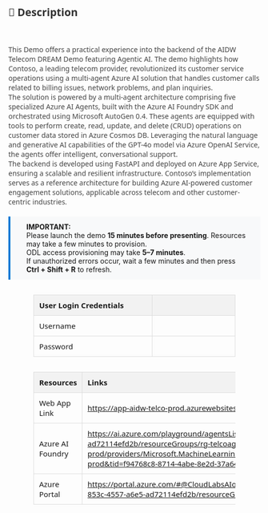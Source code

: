 <style>
  table {
    width: 80%;
    margin: 30px auto;
    border-collapse: collapse;
    font-family: 'Segoe UI', sans-serif;
    font-size: 15px;
  }

  th {
    background: #f2f2f2;
    padding: 10px;
    text-align: left;
    border: 1px solid #ddd;
  }

  td {
    width: 900px;
    height: 10px;
    padding: 10px;
    text-align: left;
    border: 1px solid #ddd;
  }

  .description {
    margin: 0 auto;
    font-family: 'Segoe UI', sans-serif;
    font-size: 14px;
    color: #444;
  }

  .highlight-box {
    background: #f8f9fa;
    padding: 12px 24px 12px 32px; /* Top, Right, Bottom, Left */
    border-left: 4px solid #0078d4;
    margin: 20px auto;
    font-size: 14px;
    text-align: left;
}


  }
</style>

<div class="description">
  <h2 style="color: #333;">📄 Description</h2><br>
  <p>
    This Demo offers a practical experience into the backend of the AIDW Telecom DREAM Demo featuring Agentic AI. The demo highlights how Contoso, a leading telecom provider, revolutionized its customer service operations using a multi-agent Azure AI solution that handles customer calls related to billing issues, network problems, and plan inquiries.<br>
    The solution is powered by a multi-agent architecture comprising five specialized Azure AI Agents, built with the Azure AI Foundry SDK and orchestrated using Microsoft AutoGen 0.4. These agents are equipped with tools to perform create, read, update, and delete (CRUD) operations on customer data stored in Azure Cosmos DB. Leveraging the natural language and generative AI capabilities of the GPT-4o model via Azure OpenAI Service, the agents offer intelligent, conversational support. <br>
    The backend is developed using FastAPI and deployed on Azure App Service, ensuring a scalable and resilient infrastructure. Contoso’s implementation serves as a reference architecture for building Azure AI-powered customer engagement solutions, applicable across telecom and other customer-centric industries.<br>

  </p>
</div>

<div class="highlight-box">
  <strong>IMPORTANT:</strong><br>
  Please launch the demo <strong>15 minutes before presenting</strong>. Resources may take a few minutes to provision.<br>
  ODL access provisioning may take <strong>5–7 minutes</strong>.<br>
  If unauthorized errors occur, wait a few minutes and then press <strong>Ctrl + Shift + R</strong> to refresh.
</div>

<!-- Auth Table -->

| **User Login Credentials** |                                       |
|-----------------|---------------------------------------|
| Username    | <inject key="AzureAdUserEmail" />     |
| Password   | <inject key="AzureAdUserPassword" />  |


<!-- Resource Details Table -->
<table>
  <thead>
    <tr>
      <th>Resources</th>
      <th>Links</th>
    </tr>
  </thead>
  <tbody>
    <tr>
      <td>Web App Link</td>
      <td>
        <a href="https://app-aidw-telco-prod.azurewebsites.net/" target="_blank">
          https://app-aidw-telco-prod.azurewebsites.net/
        </a>
      </td>
    </tr>
    <tr>
      <td>Azure AI Foundry</td>
      <td>
        <a href="https://ai.azure.com/playground/agentsList?wsid=/subscriptions/506e86fc-853c-4557-a6e5-ad72114efd2b/resourceGroups/rg-telcoagenticdemo-prod/providers/Microsoft.MachineLearningServices/workspaces/prj-call-center-with-agents-prod&tid=f94768c8-8714-4abe-8e2d-37a64b18216a" target="_blank">
          https://ai.azure.com/playground/agentsList?wsid=/subscriptions/506e86fc-853c-4557-a6e5-ad72114efd2b/resourceGroups/rg-telcoagenticdemo-prod/providers/Microsoft.MachineLearningServices/workspaces/prj-call-center-with-agents-prod&tid=f94768c8-8714-4abe-8e2d-37a64b18216a
        </a>
      </td>
    </tr>
    <tr>
      <td>Azure Portal</td>
      <td>
        <a href="https://portal.azure.com/#@CloudLabsAIoutlook.onmicrosoft.com/resource/subscriptions/506e86fc-853c-4557-a6e5-ad72114efd2b/resourceGroups/rg-telcoagenticdemo-prod/overview" target="_blank">
          https://portal.azure.com/#@CloudLabsAIoutlook.onmicrosoft.com/resource/subscriptions/506e86fc-853c-4557-a6e5-ad72114efd2b/resourceGroups/rg-telcoagenticdemo-prod/overview
        </a>
      </td>
    </tr>
  </tbody>
</table>
